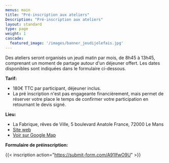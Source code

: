 ```yaml
---
menus: main
title: "Pré-inscription aux ateliers"
Description: "Pré-inscription aux ateliers"
layout: standard
type: page
weight: 1
cascade:
  featured_image: '/images/banner_jeudijelefais.jpg'
---
```


Des ateliers seront organisés un jeudi matin par mois, de 8h45 à 13h45, comprenant un moment de partage autour d'un déjeuner offert. Les dates disponibles sont indiquées dans le formulaire ci-dessous.

**Tarif:**
- 180€ TTC par participant, déjeuner inclus.
- La pré inscription n'est pas engageante financièrement, mais permet de réserver votre place le temps de confirmer votre participation en retournant le devis signé.


**Lieu:**

- La Fabrique, rêves de Ville, 5 boulevard Anatole France, 72000 Le Mans
- [Site web](https://www.lemansmetropole.fr/citoyen/la-concertation/la-fabrique/)
- [Voir sur Google Map](https://maps.app.goo.gl/seAEimYjJ8U21ghXA)

**Formulaire de préinscription:**

{{< inscription action="https://submit-form.com/A91IfwO9U"  >}}
